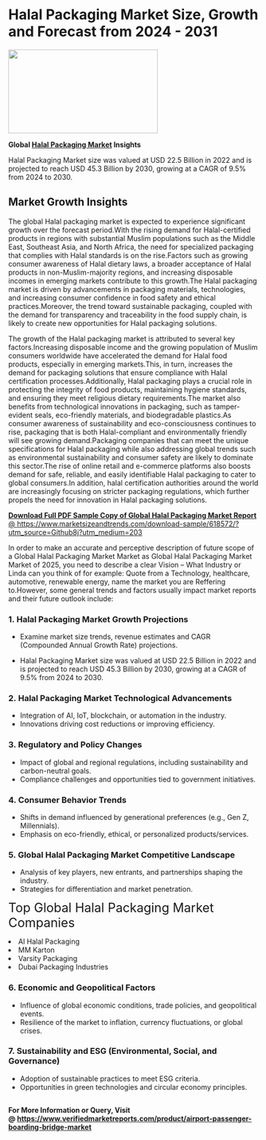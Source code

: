<H1>Halal Packaging Market Size, Growth and Forecast from 2024 - 2031</H1><img class="aligncenter size-medium wp-image-584254" src="https://thirdeyenews.in/wp-content/uploads/2024/09/Global-Market-Research-300x168.jpeg" alt="" width="300" height="168" /><p><strong>Global&nbsp;<a href="https://www.marketsizeandtrends.com/download-sample/618572/?utm_source=Github8j?utm_medium=203">Halal Packaging Market</a> Insights</strong></p><p>Halal Packaging Market size was valued at USD 22.5 Billion in 2022 and is projected to reach USD 45.3 Billion by 2030, growing at a CAGR of 9.5% from 2024 to 2030.</p><p><h2>Market Growth Insights</h2> <p>The global Halal packaging market is expected to experience significant growth over the forecast period.With the rising demand for Halal-certified products in regions with substantial Muslim populations such as the Middle East, Southeast Asia, and North Africa, the need for specialized packaging that complies with Halal standards is on the rise.Factors such as growing consumer awareness of Halal dietary laws, a broader acceptance of Halal products in non-Muslim-majority regions, and increasing disposable incomes in emerging markets contribute to this growth.The Halal packaging market is driven by advancements in packaging materials, technologies, and increasing consumer confidence in food safety and ethical practices.Moreover, the trend toward sustainable packaging, coupled with the demand for transparency and traceability in the food supply chain, is likely to create new opportunities for Halal packaging solutions.<a href="sample-link"></a></p> <p>The growth of the Halal packaging market is attributed to several key factors.Increasing disposable income and the growing population of Muslim consumers worldwide have accelerated the demand for Halal food products, especially in emerging markets.This, in turn, increases the demand for packaging solutions that ensure compliance with Halal certification processes.Additionally, Halal packaging plays a crucial role in protecting the integrity of food products, maintaining hygiene standards, and ensuring they meet religious dietary requirements.The market also benefits from technological innovations in packaging, such as tamper-evident seals, eco-friendly materials, and biodegradable plastics.As consumer awareness of sustainability and eco-consciousness continues to rise, packaging that is both Halal-compliant and environmentally friendly will see growing demand.Packaging companies that can meet the unique specifications for Halal packaging while also addressing global trends such as environmental sustainability and consumer safety are likely to dominate this sector.The rise of online retail and e-commerce platforms also boosts demand for safe, reliable, and easily identifiable Halal packaging to cater to global consumers.In addition, halal certification authorities around the world are increasingly focusing on stricter packaging regulations, which further propels the need for innovation in Halal packaging solutions.<a href="more-link"></p><p><span class=""><strong>Download Full PDF Sample Copy of Global Halal Packaging Market Report</strong> @ <a href="https://www.marketsizeandtrends.com/download-sample/618572/?utm_source=Github8j?utm_medium=203" target="_blank">https://www.marketsizeandtrends.com/download-sample/618572/?utm_source=Github8j?utm_medium=203</a></span></p><p>In order to make an accurate and perceptive description of future scope of a Global&nbsp;Halal Packaging Market Market as Global&nbsp;Halal Packaging Market Market of 2025, you need to describe a clear Vision &ndash; What Industry or Linda can you think of for example: Quote from a Technology, healthcare, automotive, renewable energy, name the market you are Reffering to.However, some general trends and factors usually impact market reports and their future outlook include:</p><h3>1.&nbsp;<strong>Halal Packaging Market Growth Projections</strong></h3><ul><li>Examine market size trends, revenue estimates and CAGR (Compounded Annual Growth Rate) projections.</li><li><p>Halal Packaging Market size was valued at USD 22.5 Billion in 2022 and is projected to reach USD 45.3 Billion by 2030, growing at a CAGR of 9.5% from 2024 to 2030.</p></li></ul><h3>2.&nbsp;<strong>Halal Packaging Market Technological Advancements</strong></h3><ul><li>Integration of AI, IoT, blockchain, or automation in the industry.</li><li>Innovations driving cost reductions or improving efficiency.</li></ul><h3>3.&nbsp;<strong>Regulatory and Policy Changes</strong></h3><ul><li>Impact of global and regional regulations, including sustainability and carbon-neutral goals.</li><li>Compliance challenges and opportunities tied to government initiatives.</li></ul><h3>4.&nbsp;<strong>Consumer Behavior Trends</strong></h3><ul><li>Shifts in demand influenced by generational preferences (e.g., Gen Z, Millennials).</li><li>Emphasis on eco-friendly, ethical, or personalized products/services.</li></ul><h3>5.&nbsp;<strong>Global Halal Packaging Market Competitive Landscape</strong></h3><ul><li>Analysis of key players, new entrants, and partnerships shaping the industry.</li><li>Strategies for differentiation and market penetration.</li></ul><p data-pm-slice="1 1 []"><span style="color: inherit; font-family: inherit; font-size: 25px;">Top Global Halal Packaging Market Companies</span></p><div class="" data-test-id=""><p><li>Al Halal Packaging</li><li> MM Karton</li><li> Varsity Packaging</li><li> Dubai Packaging Industries</li></p></div><h3>6.&nbsp;<strong>Economic and Geopolitical Factors</strong></h3><ul><li>Influence of global economic conditions, trade policies, and geopolitical events.</li><li>Resilience of the market to inflation, currency fluctuations, or global crises.</li></ul><h3>7.&nbsp;<strong>Sustainability and ESG (Environmental, Social, and Governance)</strong></h3><ul><li>Adoption of sustainable practices to meet ESG criteria.</li><li>Opportunities in green technologies and circular economy principles.</li></ul><h2><strong style="font-size: 14px;">For More Information or Query, Visit @&nbsp;</strong><a style="background-color: #ffffff; font-size: 14px;" href="https://www.marketsizeandtrends.com/report/halal-packaging-market/" target="_blank">https://www.verifiedmarketreports.com/product/airport-passenger-boarding-bridge-market</a></h2>